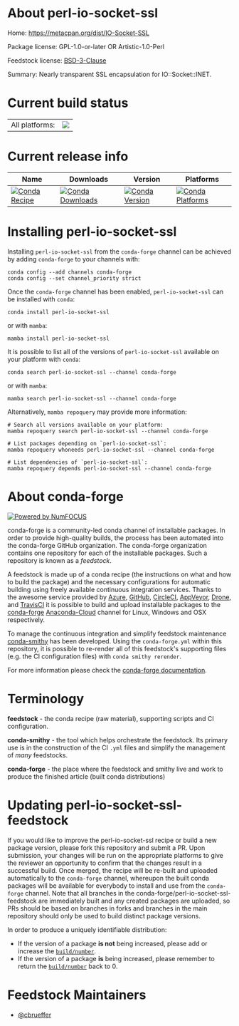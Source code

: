 About perl-io-socket-ssl
========================

Home: https://metacpan.org/dist/IO-Socket-SSL

Package license: GPL-1.0-or-later OR Artistic-1.0-Perl

Feedstock license: [BSD-3-Clause](https://github.com/conda-forge/perl-io-socket-ssl-feedstock/blob/main/LICENSE.txt)

Summary: Nearly transparent SSL encapsulation for IO::Socket::INET.

Current build status
====================


<table><tr><td>All platforms:</td>
    <td>
      <a href="https://dev.azure.com/conda-forge/feedstock-builds/_build/latest?definitionId=17253&branchName=main">
        <img src="https://dev.azure.com/conda-forge/feedstock-builds/_apis/build/status/perl-io-socket-ssl-feedstock?branchName=main">
      </a>
    </td>
  </tr>
</table>

Current release info
====================

| Name | Downloads | Version | Platforms |
| --- | --- | --- | --- |
| [![Conda Recipe](https://img.shields.io/badge/recipe-perl--io--socket--ssl-green.svg)](https://anaconda.org/conda-forge/perl-io-socket-ssl) | [![Conda Downloads](https://img.shields.io/conda/dn/conda-forge/perl-io-socket-ssl.svg)](https://anaconda.org/conda-forge/perl-io-socket-ssl) | [![Conda Version](https://img.shields.io/conda/vn/conda-forge/perl-io-socket-ssl.svg)](https://anaconda.org/conda-forge/perl-io-socket-ssl) | [![Conda Platforms](https://img.shields.io/conda/pn/conda-forge/perl-io-socket-ssl.svg)](https://anaconda.org/conda-forge/perl-io-socket-ssl) |

Installing perl-io-socket-ssl
=============================

Installing `perl-io-socket-ssl` from the `conda-forge` channel can be achieved by adding `conda-forge` to your channels with:

```
conda config --add channels conda-forge
conda config --set channel_priority strict
```

Once the `conda-forge` channel has been enabled, `perl-io-socket-ssl` can be installed with `conda`:

```
conda install perl-io-socket-ssl
```

or with `mamba`:

```
mamba install perl-io-socket-ssl
```

It is possible to list all of the versions of `perl-io-socket-ssl` available on your platform with `conda`:

```
conda search perl-io-socket-ssl --channel conda-forge
```

or with `mamba`:

```
mamba search perl-io-socket-ssl --channel conda-forge
```

Alternatively, `mamba repoquery` may provide more information:

```
# Search all versions available on your platform:
mamba repoquery search perl-io-socket-ssl --channel conda-forge

# List packages depending on `perl-io-socket-ssl`:
mamba repoquery whoneeds perl-io-socket-ssl --channel conda-forge

# List dependencies of `perl-io-socket-ssl`:
mamba repoquery depends perl-io-socket-ssl --channel conda-forge
```


About conda-forge
=================

[![Powered by
NumFOCUS](https://img.shields.io/badge/powered%20by-NumFOCUS-orange.svg?style=flat&colorA=E1523D&colorB=007D8A)](https://numfocus.org)

conda-forge is a community-led conda channel of installable packages.
In order to provide high-quality builds, the process has been automated into the
conda-forge GitHub organization. The conda-forge organization contains one repository
for each of the installable packages. Such a repository is known as a *feedstock*.

A feedstock is made up of a conda recipe (the instructions on what and how to build
the package) and the necessary configurations for automatic building using freely
available continuous integration services. Thanks to the awesome service provided by
[Azure](https://azure.microsoft.com/en-us/services/devops/), [GitHub](https://github.com/),
[CircleCI](https://circleci.com/), [AppVeyor](https://www.appveyor.com/),
[Drone](https://cloud.drone.io/welcome), and [TravisCI](https://travis-ci.com/)
it is possible to build and upload installable packages to the
[conda-forge](https://anaconda.org/conda-forge) [Anaconda-Cloud](https://anaconda.org/)
channel for Linux, Windows and OSX respectively.

To manage the continuous integration and simplify feedstock maintenance
[conda-smithy](https://github.com/conda-forge/conda-smithy) has been developed.
Using the ``conda-forge.yml`` within this repository, it is possible to re-render all of
this feedstock's supporting files (e.g. the CI configuration files) with ``conda smithy rerender``.

For more information please check the [conda-forge documentation](https://conda-forge.org/docs/).

Terminology
===========

**feedstock** - the conda recipe (raw material), supporting scripts and CI configuration.

**conda-smithy** - the tool which helps orchestrate the feedstock.
                   Its primary use is in the construction of the CI ``.yml`` files
                   and simplify the management of *many* feedstocks.

**conda-forge** - the place where the feedstock and smithy live and work to
                  produce the finished article (built conda distributions)


Updating perl-io-socket-ssl-feedstock
=====================================

If you would like to improve the perl-io-socket-ssl recipe or build a new
package version, please fork this repository and submit a PR. Upon submission,
your changes will be run on the appropriate platforms to give the reviewer an
opportunity to confirm that the changes result in a successful build. Once
merged, the recipe will be re-built and uploaded automatically to the
`conda-forge` channel, whereupon the built conda packages will be available for
everybody to install and use from the `conda-forge` channel.
Note that all branches in the conda-forge/perl-io-socket-ssl-feedstock are
immediately built and any created packages are uploaded, so PRs should be based
on branches in forks and branches in the main repository should only be used to
build distinct package versions.

In order to produce a uniquely identifiable distribution:
 * If the version of a package **is not** being increased, please add or increase
   the [``build/number``](https://docs.conda.io/projects/conda-build/en/latest/resources/define-metadata.html#build-number-and-string).
 * If the version of a package **is** being increased, please remember to return
   the [``build/number``](https://docs.conda.io/projects/conda-build/en/latest/resources/define-metadata.html#build-number-and-string)
   back to 0.

Feedstock Maintainers
=====================

* [@cbrueffer](https://github.com/cbrueffer/)

